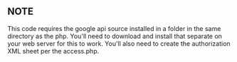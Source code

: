 ## NOTE

This code requires the google api source installed in a folder in the same directory as the php. You'll need to download and install that separate on your web server for this to work. You'll also need to create the authorization XML sheet per the access.php. 
